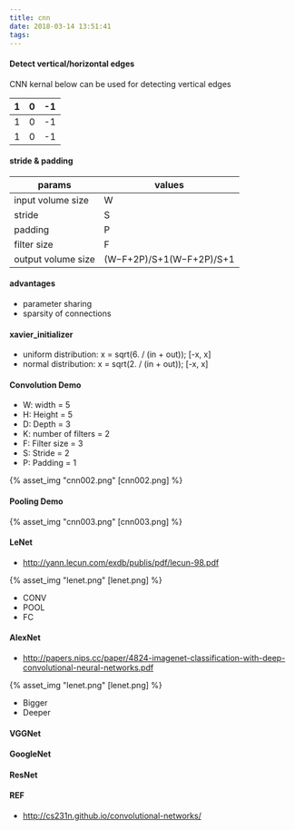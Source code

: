 ```yaml
---
title: cnn
date: 2018-03-14 13:51:41
tags:
---
```


#### Detect vertical/horizontal edges

CNN kernal below can be used for detecting vertical edges

1 | 0 | -1
--- | --- | ---
1 | 0 | -1
1 | 0 | -1

#### stride & padding

params | values
--- | ---
input volume size | W
stride | S
padding | P
filter size | F
output volume size | (W−F+2P)/S+1(W−F+2P)/S+1

#### advantages
* parameter sharing
* sparsity of connections

#### xavier_initializer
* uniform distribution: x = sqrt(6. / (in + out)); [-x, x]
* normal distribution: x = sqrt(2. / (in + out)); [-x, x]

#### Convolution Demo
* W: width = 5
* H: Height = 5
* D: Depth = 3
* K: number of filters = 2
* F: Filter size = 3
* S: Stride = 2
* P: Padding = 1

 {% asset_img "cnn002.png" [cnn002.png] %}

#### Pooling Demo

 {% asset_img "cnn003.png" [cnn003.png] %}

#### LeNet
* http://yann.lecun.com/exdb/publis/pdf/lecun-98.pdf

 {% asset_img "lenet.png" [lenet.png] %}

* CONV
* POOL
* FC

#### AlexNet
* http://papers.nips.cc/paper/4824-imagenet-classification-with-deep-convolutional-neural-networks.pdf

 {% asset_img "lenet.png" [lenet.png] %}

 * Bigger
 * Deeper

#### VGGNet

#### GoogleNet

#### ResNet

#### REF
* http://cs231n.github.io/convolutional-networks/
